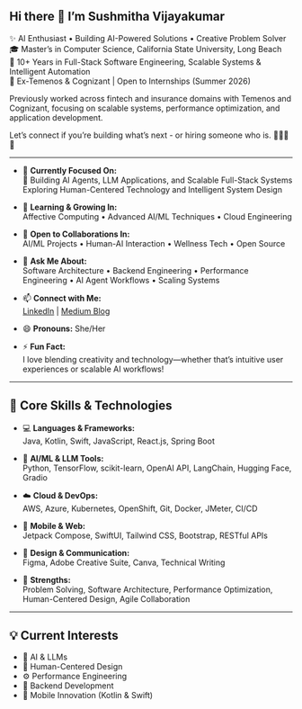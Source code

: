 ## Hi there 👋 I’m Sushmitha Vijayakumar

✨ AI Enthusiast • Building AI-Powered Solutions • Creative Problem Solver  
🎓 Master’s in Computer Science, California State University, Long Beach  
💼 10+ Years in Full-Stack Software Engineering, Scalable Systems & Intelligent Automation  
🔧 Ex-Temenos & Cognizant | Open to Internships (Summer 2026)

Previously worked across fintech and insurance domains with Temenos and Cognizant, focusing on scalable systems, performance optimization, and application development.

Let’s connect if you’re building what’s next - or hiring someone who is. 👩🏽‍💻✨  

---

- 🔭 **Currently Focused On:**  
  🤖 Building AI Agents, LLM Applications, and Scalable Full-Stack Systems  
  Exploring Human-Centered Technology and Intelligent System Design  

- 🌱 **Learning & Growing In:**  
  Affective Computing • Advanced AI/ML Techniques • Cloud Engineering  

- 👯 **Open to Collaborations In:**  
  AI/ML Projects • Human-AI Interaction • Wellness Tech • Open Source  

- 💬 **Ask Me About:**  
  Software Architecture • Backend Engineering • Performance Engineering • AI Agent Workflows • Scaling Systems  

- 📫 **Connect with Me:**  
  [LinkedIn](https://www.linkedin.com/in/sushmitha-vijayakumar-9b7139208)
  | [Medium Blog](https://sveo-ceo.medium.com/)

- 😄 **Pronouns:** She/Her  
- ⚡ **Fun Fact:**  
  I love blending creativity and technology—whether that’s intuitive user experiences or scalable AI workflows!

---

## 🔑 Core Skills & Technologies

- 💻 **Languages & Frameworks:**  
  Java, Kotlin, Swift, JavaScript, React.js, Spring Boot  

- 🤖 **AI/ML & LLM Tools:**  
  Python, TensorFlow, scikit-learn, OpenAI API, LangChain, Hugging Face, Gradio  

- ☁️ **Cloud & DevOps:**  
  AWS, Azure, Kubernetes, OpenShift, Git, Docker, JMeter, CI/CD  

- 📱 **Mobile & Web:**  
  Jetpack Compose, SwiftUI, Tailwind CSS, Bootstrap, RESTful APIs  

- 🎨 **Design & Communication:**  
  Figma, Adobe Creative Suite, Canva, Technical Writing  

- 🚀 **Strengths:**  
  Problem Solving, Software Architecture, Performance Optimization, Human-Centered Design, Agile Collaboration  

---

## 💡 Current Interests

- 🤖 AI & LLMs  
- 🎯 Human-Centered Design  
- ⚙️ Performance Engineering  
- 🔧 Backend Development  
- 📱 Mobile Innovation (Kotlin & Swift)
